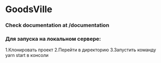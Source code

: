 # GoodsVille

### Check documentation at /documentation

### Для запуска на локальном сервере: 
1.Клонировать проект
2.Перейти в директорию
3.Запустить команду yarn start в консоли
